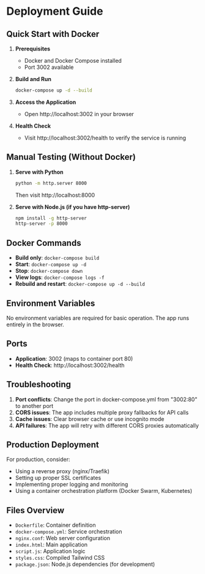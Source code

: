 # Deployment Guide

## Quick Start with Docker

1. **Prerequisites**
   - Docker and Docker Compose installed
   - Port 3002 available

2. **Build and Run**
   ```bash
   docker-compose up -d --build
   ```

3. **Access the Application**
   - Open http://localhost:3002 in your browser

4. **Health Check**
   - Visit http://localhost:3002/health to verify the service is running

## Manual Testing (Without Docker)

1. **Serve with Python**
   ```bash
   python -m http.server 8000
   ```
   Then visit http://localhost:8000

2. **Serve with Node.js (if you have http-server)**
   ```bash
   npm install -g http-server
   http-server -p 8000
   ```

## Docker Commands

- **Build only**: `docker-compose build`
- **Start**: `docker-compose up -d`
- **Stop**: `docker-compose down`
- **View logs**: `docker-compose logs -f`
- **Rebuild and restart**: `docker-compose up -d --build`

## Environment Variables

No environment variables are required for basic operation. The app runs entirely in the browser.

## Ports

- **Application**: 3002 (maps to container port 80)
- **Health Check**: http://localhost:3002/health

## Troubleshooting

1. **Port conflicts**: Change the port in docker-compose.yml from "3002:80" to another port
2. **CORS issues**: The app includes multiple proxy fallbacks for API calls
3. **Cache issues**: Clear browser cache or use incognito mode
4. **API failures**: The app will retry with different CORS proxies automatically

## Production Deployment

For production, consider:
- Using a reverse proxy (nginx/Traefik)
- Setting up proper SSL certificates
- Implementing proper logging and monitoring
- Using a container orchestration platform (Docker Swarm, Kubernetes)

## Files Overview

- `Dockerfile`: Container definition
- `docker-compose.yml`: Service orchestration
- `nginx.conf`: Web server configuration
- `index.html`: Main application
- `script.js`: Application logic
- `styles.css`: Compiled Tailwind CSS
- `package.json`: Node.js dependencies (for development)